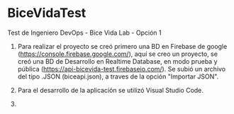 # BiceVidaTest
Test de Ingeniero DevOps - Bice Vida Lab - Opción 1

1. Para realizar el proyecto se creó primero una BD en Firebase de google (https://console.firebase.google.com/), aquí se creo un proyecto, se creó una BD de Desarrollo en Realtime Database, en modo prueba y pública (https://api-bicevida-test.firebaseio.com/). Se subió un archivo del tipo .JSON (biceapi.json), a traves de la opción "Importar JSON".

2. Para el desarrollo de la aplicación se utilizó Visual Studio Code.

3. 
